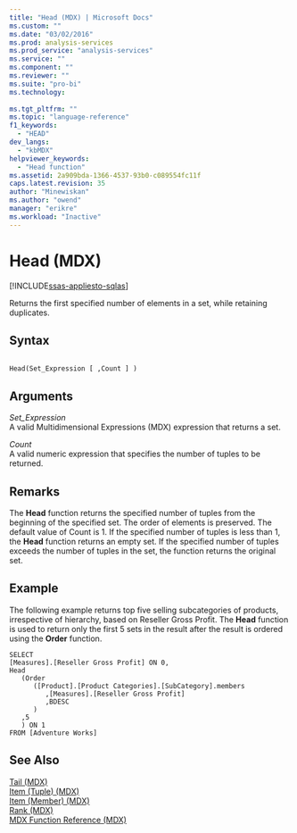 ```yaml
---
title: "Head (MDX) | Microsoft Docs"
ms.custom: ""
ms.date: "03/02/2016"
ms.prod: analysis-services
ms.prod_service: "analysis-services"
ms.service: ""
ms.component: ""
ms.reviewer: ""
ms.suite: "pro-bi"
ms.technology: 
  
ms.tgt_pltfrm: ""
ms.topic: "language-reference"
f1_keywords: 
  - "HEAD"
dev_langs: 
  - "kbMDX"
helpviewer_keywords: 
  - "Head function"
ms.assetid: 2a909bda-1366-4537-93b0-c089554fc11f
caps.latest.revision: 35
author: "Minewiskan"
ms.author: "owend"
manager: "erikre"
ms.workload: "Inactive"
---
```

# Head (MDX)
[!INCLUDE[ssas-appliesto-sqlas](../includes/ssas-appliesto-sqlas.md)]

  Returns the first specified number of elements in a set, while retaining duplicates.  
  
## Syntax  
  
```  
  
Head(Set_Expression [ ,Count ] )  
```  
  
## Arguments  
 *Set_Expression*  
 A valid Multidimensional Expressions (MDX) expression that returns a set.  
  
 *Count*  
 A valid numeric expression that specifies the number of tuples to be returned.  
  
## Remarks  
 The **Head** function returns the specified number of tuples from the beginning of the specified set. The order of elements is preserved. The default value of Count is 1. If the specified number of tuples is less than 1, the **Head** function returns an empty set. If the specified number of tuples exceeds the number of tuples in the set, the function returns the original set.  
  
## Example  
 The following example returns top five selling subcategories of products, irrespective of hierarchy, based on Reseller Gross Profit. The **Head** function is used to return only the first 5 sets in the result after the result is ordered using the **Order** function.  
  
```  
SELECT   
[Measures].[Reseller Gross Profit] ON 0,  
Head  
   (Order   
      ([Product].[Product Categories].[SubCategory].members  
         ,[Measures].[Reseller Gross Profit]  
         ,BDESC  
      )  
   ,5  
   ) ON 1  
FROM [Adventure Works]  
```  
  
## See Also  
 [Tail &#40;MDX&#41;](../mdx/tail-mdx.md)   
 [Item &#40;Tuple&#41; &#40;MDX&#41;](../mdx/item-tuple-mdx.md)   
 [Item &#40;Member&#41; &#40;MDX&#41;](../mdx/item-member-mdx.md)   
 [Rank &#40;MDX&#41;](../mdx/rank-mdx.md)   
 [MDX Function Reference &#40;MDX&#41;](../mdx/mdx-function-reference-mdx.md)  
  
  
